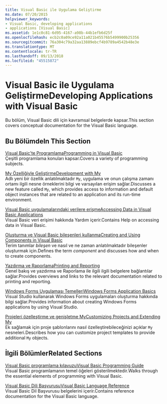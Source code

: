 ```yaml
---
title: Visual Basic ile Uygulama Geliştirme
ms.date: 07/20/2015
helpviewer_keywords:
- Visual Basic, developing applications
- applications [Visual Basic]
ms.assetid: 1e1c0c81-6d95-4167-a98b-44b1efb6d25f
ms.openlocfilehash: ecb2c0a09ce92a11a021b45576b5499900b25356
ms.sourcegitcommit: 76a304c79a32aa13889ebcf4b9789a4542b48e3e
ms.translationtype: MT
ms.contentlocale: tr-TR
ms.lasthandoff: 09/13/2018
ms.locfileid: "45515872"
---
```

# <a name="developing-applications-with-visual-basic"></a><span data-ttu-id="4661f-102">Visual Basic ile Uygulama Geliştirme</span><span class="sxs-lookup"><span data-stu-id="4661f-102">Developing Applications with Visual Basic</span></span>
<span data-ttu-id="4661f-103">Bu bölüm, Visual Basic dili için kavramsal belgelerde kapsar.</span><span class="sxs-lookup"><span data-stu-id="4661f-103">This section covers conceptual documentation for the Visual Basic language.</span></span>  
  
## <a name="in-this-section"></a><span data-ttu-id="4661f-104">Bu Bölümde</span><span class="sxs-lookup"><span data-stu-id="4661f-104">In This Section</span></span>  
 [<span data-ttu-id="4661f-105">Visual Basic'te Programlama</span><span class="sxs-lookup"><span data-stu-id="4661f-105">Programming in Visual Basic</span></span>](../../visual-basic/developing-apps/programming/index.md)  
 <span data-ttu-id="4661f-106">Çeşitli programlama konuları kapsar.</span><span class="sxs-lookup"><span data-stu-id="4661f-106">Covers a variety of programming subjects.</span></span>  
  
 [<span data-ttu-id="4661f-107">My Özelliğiyle Geliştirme</span><span class="sxs-lookup"><span data-stu-id="4661f-107">Development with My</span></span>](../../visual-basic/developing-apps/development-with-my/index.md)  
 <span data-ttu-id="4661f-108">Adlı yeni bir özellik anlatılmaktadır `My`, uygulama ve onun çalışma zamanı ortamı ilgili nesne örneklerini bilgi ve varsayılan erişim sağlar.</span><span class="sxs-lookup"><span data-stu-id="4661f-108">Discusses a new feature called `My`, which provides access to information and default object instances that are related to an application and its run-time environment.</span></span>  
  
 [<span data-ttu-id="4661f-109">Visual Basic uygulamalarındaki verilere erişme</span><span class="sxs-lookup"><span data-stu-id="4661f-109">Accessing Data in Visual Basic Applications</span></span>](../../visual-basic/developing-apps/accessing-data.md)  
 <span data-ttu-id="4661f-110">Visual Basic veri erişimi hakkında Yardım içerir.</span><span class="sxs-lookup"><span data-stu-id="4661f-110">Contains Help on accessing data in Visual Basic.</span></span>  
  
 [<span data-ttu-id="4661f-111">Oluşturma ve Visual Basic bileşenleri kullanma</span><span class="sxs-lookup"><span data-stu-id="4661f-111">Creating and Using Components in Visual Basic</span></span>](../../visual-basic/developing-apps/creating-and-using-components.md)  
 <span data-ttu-id="4661f-112">Terim tanımlar *bileşen* ve nasıl ve ne zaman anlatılmaktadır bileşenler oluşturmak için.</span><span class="sxs-lookup"><span data-stu-id="4661f-112">Defines the term *component* and discusses how and when to create components.</span></span>  
  
 [<span data-ttu-id="4661f-113">Yazdırma ve Raporlama</span><span class="sxs-lookup"><span data-stu-id="4661f-113">Printing and Reporting</span></span>](../../visual-basic/developing-apps/printing/index.md)  
 <span data-ttu-id="4661f-114">Genel bakış ve yazdırma ve Raporlama ile ilgili ilgili belgelere bağlantılar sağlar.</span><span class="sxs-lookup"><span data-stu-id="4661f-114">Provides overviews and links to the relevant documentation related to printing and reporting.</span></span>  
  
 [<span data-ttu-id="4661f-115">Windows Forms Uygulaması Temelleri</span><span class="sxs-lookup"><span data-stu-id="4661f-115">Windows Forms Application Basics</span></span>](../../visual-basic/developing-apps/windows-forms/index.md)  
 <span data-ttu-id="4661f-116">Visual Studio kullanarak Windows Forms uygulamaları oluşturma hakkında bilgi sağlar.</span><span class="sxs-lookup"><span data-stu-id="4661f-116">Provides information about creating Windows Forms applications by using Visual Studio.</span></span>  
  
 [<span data-ttu-id="4661f-117">Projeleri özelleştirme ve genişletme My</span><span class="sxs-lookup"><span data-stu-id="4661f-117">Customizing Projects and Extending My</span></span>](../../visual-basic/developing-apps/customizing-extending-my/index.md)  
 <span data-ttu-id="4661f-118">Ek sağlamak için proje şablonlarını nasıl özelleştirebileceğinizi açıklar `My` nesneleri.</span><span class="sxs-lookup"><span data-stu-id="4661f-118">Describes how you can customize project templates to provide additional `My` objects.</span></span>  
  
## <a name="related-sections"></a><span data-ttu-id="4661f-119">İlgili Bölümler</span><span class="sxs-lookup"><span data-stu-id="4661f-119">Related Sections</span></span>  
 [<span data-ttu-id="4661f-120">Visual Basic programlama kılavuzu</span><span class="sxs-lookup"><span data-stu-id="4661f-120">Visual Basic Programming Guide</span></span>](../../visual-basic/programming-guide/index.md)  
 <span data-ttu-id="4661f-121">Visual Basic programlamanın temel öğeleri gösterilmektedir.</span><span class="sxs-lookup"><span data-stu-id="4661f-121">Walks through the essential elements of programming with Visual Basic.</span></span>  
  
 [<span data-ttu-id="4661f-122">Visual Basic Dili Başvurusu</span><span class="sxs-lookup"><span data-stu-id="4661f-122">Visual Basic Language Reference</span></span>](../../visual-basic/language-reference/index.md)  
 <span data-ttu-id="4661f-123">Visual Basic Dil Başvurusu belgelerini içerir.</span><span class="sxs-lookup"><span data-stu-id="4661f-123">Contains reference documentation for the Visual Basic language.</span></span>
